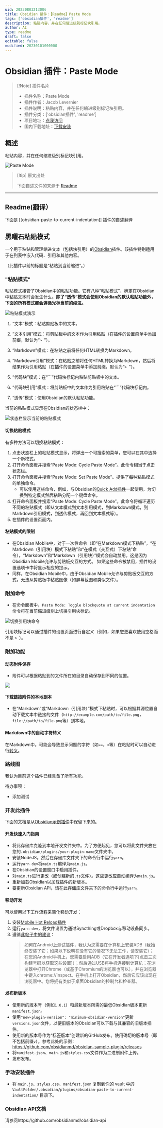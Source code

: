 ```yaml
---
uid: 20230803213006
title: Obsidian 插件：【Readme】Paste Mode
tags: ['obsidian插件', 'readme']
description: 粘贴内容，并在任何缩进级别标记块引用。
author: AI
type: readme
draft: false
editable: false
modified: 20230101000000
---
```


# Obsidian 插件：Paste Mode

> [!Note] 插件名片
> - 插件名称：Paste Mode
> - 插件作者：Jacob Levernier
> - 插件说明：粘贴内容，并在任何缩进级别标记块引用。
> - 插件分类：['obsidian插件', 'readme']
> - 项目地址：[点我访问](https://github.com/jglev/obsidian-paste-mode)
> - 国内下载地址：[下载安装](https://pkmer.cn/products/plugin/pluginMarket/?obsidian-paste-to-current-indentation)

## 概述

粘贴内容，并在任何缩进级别标记块引用。

![Paste Mode](https://cdn.pkmer.cn/covers/obsidian-paste-to-current-indentation.gif!pkmer)

> [!tip] 原文出处
> 
>下面自述文件的来源于 [Readme](https://ghproxy.net/https://raw.githubusercontent.com/jglev/obsidian-paste-mode/main/README.md)
> 

---

## Readme(翻译）

下面是 [[obsidian-paste-to-current-indentation]] 插件的自述翻译



## 黑曜石粘贴模式

一个用于粘贴和管理缩进文本（包括块引用）的[Obsidian](https://obsidian.md/)插件。该插件特别适用于在列表中嵌入代码、引用和其他内容。

（此插件以前的标题是“粘贴到当前缩进”。）

### "粘贴模式"



粘贴模式接管了Obsidian中的粘贴功能。它有八种“粘贴模式”，确定在Obsidian中粘贴文本时会发生什么。**除了“透传”模式会使用Obsidian的默认粘贴功能外，下面的所有模式都会遵循光标当前的缩进。**



![粘贴模式演示](img/all-paste-modes.gif)



1. “文本”模式：粘贴剪贴板中的文本。

2. “文本引用”模式：将剪贴板中的文本作为引用粘贴（在插件的设置菜单中添加前缀，默认为“`> `”）。

3. “Markdown”模式：在粘贴之前将任何HTML转换为Markdown。

4. “Markdown引用”模式：在粘贴之前将任何HTML转换为Markdown，然后将结果作为引用粘贴（在插件的设置菜单中添加前缀，默认为“`> `”）。

5. “代码块”模式：在“\`\`\`”代码块标记内粘贴剪贴板中的文本。

6. “代码块引用”模式：将剪贴板中的文本作为引用粘贴在“\`\`\`”代码块标记内。

7. “透传”模式：使用Obsidian的默认粘贴功能。



当前的粘贴模式显示在Obsidian的状态栏中：



![状态栏显示当前的粘贴模式](img/status-bar.png)

#### 切换粘贴模式

有多种方法可以切换粘贴模式：

1. 点击状态栏上的粘贴模式显示，将弹出一个可搜索的菜单，您可以在其中选择一个新模式。
2. 打开命令面板并搜索“Paste Mode: Cycle Paste Mode”。此命令相当于点击状态栏。
3. 打开命令面板并搜索“Paste Mode: Set Paste Mode”。提供了每种粘贴模式的单独命令。
   - 可以使用这些命令，例如，与Obsidian的[Quick Add插件](https://github.com/chhoumann/quickadd/blob/master/docs/Choices/MacroChoice.md)一起使用，为切换到特定模式然后粘贴分配一个键盘命令。
4. 打开命令面板并搜索“Paste Mode: Cycle Paste Mode”。此命令将循环遍历不同的粘贴模式（即从文本模式到文本引用模式，到Markdown模式，到Markdown引用模式，到透传模式，再回到文本模式等）。
5. 在插件的设置页面内。

#### 粘贴模式的限制

- 在Obsidian Mobile中，对于一次性命令（即“在Markdown模式下粘贴”，“在Markdown（引用块）模式下粘贴”和“在模式（交互式）下粘贴”命令），“Markdown”和“Markdown（引用块）”模式会自动禁用。这是因为Obsidian Mobile允许与剪贴板交互的方式。
   如果这些命令被禁用，插件的设置选项卡中将显示相应的提示。
- 同样，在Obsidian Mobile中，由于Obsidian Mobile允许与剪贴板交互的方式，无法从剪贴板中粘贴图像（如屏幕截图和类似文件）。

### 附加命令

- 在命令面板中，`Paste Mode: Toggle blockquote at current indentation` 命令将在当前缩进级别上切换引用块标记。

![切换引用块命令](img/toggle-blockquote.gif)

引用块标记可以通过插件的设置页面进行自定义（例如，如果您更喜欢使用空格而不是 `> `）。

### 附加功能

#### 动态附件保存

- 附件可以根据粘贴到的文件所在的目录自动保存到不同的位置。

![](img/attachment_location_overrides.png)

#### 下载链接附件的本地副本

- 在“Markdown”或“Markdown（引用块）”模式下粘贴时，可以根据其源位置自动下载文本中链接的文件（`http://example.com/path/to/file.png`，`file://path/to/file.png`等）到本地。

#### Markdown中的自动字符转义

在Markdown中，可能会导致显示问题的字符（如`==`，`<`等）在粘贴时可以自动进行[转义](https://www.markdownguide.org/basic-syntax/#characters-you-can-escape)。

### 路线图

我认为目前这个插件已经具备了所有功能。

待办事项：

- 添加测试

### 开发此插件



下面的文档是从[Obsidian示例插件](https://github.com/obsidianmd/obsidian-sample-plugin)中保留下来的。

#### 开发快速入门指南

- 将此存储库克隆到本地开发文件夹中。为了方便起见，您可以将此文件夹放在您的`.obsidian/plugins/your-plugin-name`文件夹中。
- 安装NodeJS，然后在存储库文件夹下的命令行中运行`yarn`。
- 运行`yarn dev`将`main.ts`编译为`main.js`。
- 在Obsidian的设置窗口中启用插件。
- 对`main.ts`进行更改（或创建新的`.ts`文件）。这些更改应自动编译为`main.js`。
- 重新加载Obsidian以加载插件的新版本。
- 要更新Obsidian API，请在此存储库文件夹下的命令行中运行`yarn`。

#### 移动开发

可以使用以下工作流程来简化移动开发：

1. 安装[Mobile Hot Reload插件](https://github.com/pjeby/hot-reload)
1. 运行`yarn dev`，将文件设置为通过Syncthing或Dropbox与移动设备同步。
1. 遵循[此帖子中的建议](https://forum.obsidian.md/t/debugging-obsidian-mobile-plugins/20913)：
    > 如何在Android上测试插件，我认为您需要在计算机上安装ADB（我始终安装了它；如果以下说明在没有它的情况下无法工作，请安装它）；在您的Android手机上，您需要启用ADB（它在开发者选项下[点击三次构建号码以获取这些设置]）；然后通过USB将手机连接到计算机；在浏览器中打开Chrome（或基于Chromium的浏览器也可以），并在浏览器中键入chrome://inspect。在手机上打开Obsidian，然后它应该出现在浏览器中。您将拥有类似于桌面Obsidian的控制台和检查器。

#### 发布新版本

- 使用新的版本号（例如`1.0.1`）和最新版本所需的最低Obsidian版本更新`manifest.json`。
- 使用`"new-plugin-version": "minimum-obsidian-version"`更新`versions.json`文件，以便旧版本的Obsidian可以下载与其兼容的旧版本插件。
- 使用新的版本号作为“标签版本”创建新的GitHub发布。使用确切的版本号（即不包括前缀`v`）。参考此处的示例：https://github.com/obsidianmd/obsidian-sample-plugin/releases
- 将`manifest.json`、`main.js`和`styles.css`文件作为二进制附件上传。
- 发布发布。

### 手动安装插件

- 将 `main.js`、`styles.css`、`manifest.json` 复制到你的 vault 中的 `VaultFolder/.obsidian/plugins/obsidian-paste-to-current-indentation/` 目录下。

### Obsidian API文档

请参阅https://github.com/obsidianmd/obsidian-api



